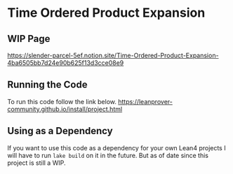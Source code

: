 # Time Ordered Product Expansion

## WIP Page
https://slender-parcel-5ef.notion.site/Time-Ordered-Product-Expansion-4ba6505bb7d24e90b625f13d3cce08e9

## Running the Code
To run this code follow the link below.
https://leanprover-community.github.io/install/project.html

## Using as a Dependency
If you want to use this code as a dependency for your own Lean4
projects I will have to run `lake build` on it in the future.
But as of date since this project is still a WIP.

